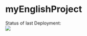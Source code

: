 # myEnglishProject

Status of last Deployment:<br> 
<img src="https://github.com/oav-it/myEnglishProject/workflows/My-GitHubActions-Basics/badge.svg?branch=msain"><br>
